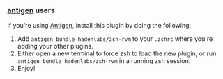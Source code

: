 ### [antigen](https://github.com/zsh-users/antigen) users

If you're using [Antigen](https://github.com/zsh-users/antigen), install this plugin by doing the following:

1.  Add `antigen bundle hadenlabs/zsh-rvm` to your `.zshrc` where you're adding your other plugins.
2.  Either open a new terminal to force zsh to load the new plugin, or run `antigen bundle hadenlabs/zsh-rvm` in a running zsh session.
3.  Enjoy!
